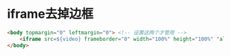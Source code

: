 # iframe去掉边框

```html
<body topmargin="0" leftmargin="0"> <!-- 设置这两个才管用 -->
    <iframe src=${video} frameborder="0" width="100%" height="100%" 'allowfullscreen'/>
</body>
```


